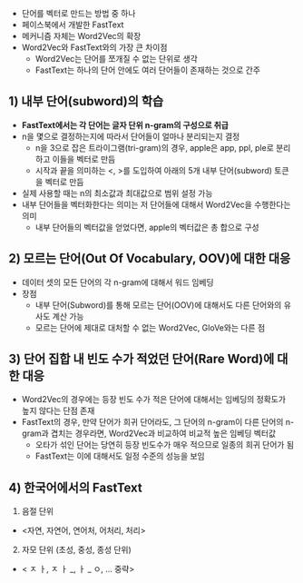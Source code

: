 - 단어를 벡터로 만드는 방법 중 하나
- 페이스북에서 개발한 FastText
- 메커니즘 자체는 Word2Vec의 확장
- Word2Vec와 FastText와의 가장 큰 차이점
  - Word2Vec는 단어를 쪼개질 수 없는 단위로 생각
  - FastText는 하나의 단어 안에도 여러 단어들이 존재하는 것으로 간주

## 1) 내부 단어(subword)의 학습
- **FastText에서는 각 단어는 글자 단위 n-gram의 구성으로 취급**
- n을 몇으로 결정하는지에 따라서 단어들이 얼마나 분리되는지 결정
  - n을 3으로 잡은 트라이그램(tri-gram)의 경우, apple은 app, ppl, ple로 분리하고 이들을 벡터로 만듬
  - 시작과 끝을 의미하는 <, >를 도입하여 아래의 5개 내부 단어(subword) 토큰을 벡터로 만듬
- 실제 사용할 때는 n의 최소값과 최대값으로 범위 설정 가능
- 내부 단어들을 벡터화한다는 의미는 저 단어들에 대해서 Word2Vec을 수행한다는 의미
  - 내부 단어들의 벡터값을 얻었다면, apple의 벡터값은 총 합으로 구성
    
## 2) 모르는 단어(Out Of Vocabulary, OOV)에 대한 대응
- 데이터 셋의 모든 단어의 각 n-gram에 대해서 워드 임베딩
- 장점
  - 내부 단어(Subword)를 통해 모르는 단어(OOV)에 대해서도 다른 단어와의 유사도 계산 가능
  - 모르는 단어에 제대로 대처할 수 없는 Word2Vec, GloVe와는 다른 점

## 3) 단어 집합 내 빈도 수가 적었던 단어(Rare Word)에 대한 대응
- Word2Vec의 경우에는 등장 빈도 수가 적은 단어에 대해서는 임베딩의 정확도가 높지 않다는 단점 존재
- FastText의 경우, 만약 단어가 희귀 단어라도, 그 단어의 n-gram이 다른 단어의 n-gram과 겹치는 경우라면, Word2Vec과 비교하여 비교적 높은 임베딩 벡터값
  - 오타가 섞인 단어는 당연히 등장 빈도수가 매우 적으므로 일종의 희귀 단어가 됨
  - FastText는 이에 대해서도 일정 수준의 성능을 보임

## 4) 한국어에서의 FastText
1. 음절 단위
  - <자연, 자연어, 연어처, 어처리, 처리>
2. 자모 단위 (초성, 중성, 종성 단위)
  - < ㅈ ㅏ, ㅈ ㅏ _, ㅏ _ ㅇ, ... 중략>

